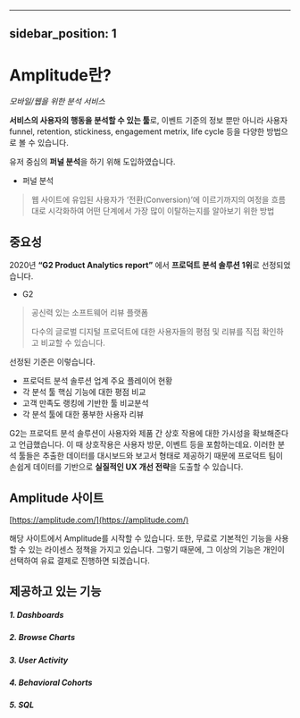 
---
sidebar_position: 1
---

# Amplitude란?

_모바일/웹을 위한 분석 서비스_

**서비스의 사용자의 행동을 분석할 수 있는 툴**로, 이벤트 기준의 정보 뿐만 아니라 사용자funnel, retention, stickiness, engagement metrix, life cycle 등을 다양한 방법으로 볼 수 있습니다.

유저 중심의 **퍼널 분석**을 하기 위해 도입하였습니다.

- 퍼널 분석

> 웹 사이트에 유입된 사용자가 ‘전환(Conversion)’에 이르기까지의 여정을 흐름대로 시각화하여 어떤 단계에서 가장 많이 이탈하는지를 알아보기 위한 방법

## 중요성

2020년 **“G2 Product Analytics report”** 에서 **프로덕트 분석 솔루션 1위**로 선정되었습니다.

- G2

> 공신력 있는 소프트웨어 리뷰 플랫폼
>
> 다수의 글로벌 디지털 프로덕트에 대한 사용자들의 평점 및 리뷰를 직접 확인하고 비교할 수 있습니다.

선정된 기준은 이렇습니다.

- 프로덕트 분석 솔루션 업계 주요 플레이어 현황
- 각 분석 툴 핵심 기능에 대한 평점 비교
- 고객 만족도 랭킹에 기반한 툴 비교분석
- 각 분석 툴에 대한 풍부한 사용자 리뷰

G2는 프로덕트 분석 솔루션이 사용자와 제품 간 상호 작용에 대한 가시성을 확보해준다고 언급했습니다. 이 때 상호작용은 사용자 방문, 이벤트 등을 포함하는데요. 이러한 분석 툴들은 추출한 데이터를 대시보드와 보고서 형태로 제공하기 때문에 프로덕트 팀이 손쉽게 데이터를 기반으로 **실질적인 UX 개선 전략**을 도출할 수 있습니다.

## Amplitude 사이트

[https://amplitude.com/](https://amplitude.com/)

해당 사이트에서 Amplitude를 시작할 수 있습니다.
또한, 무료로 기본적인 기능을 사용할 수 있는 라이센스 정책을 가지고 있습니다. 그렇기 때문에, 그 이상의 기능은 개인이 선택하여 유료 결제로 진행하면 되겠습니다.

## 제공하고 있는 기능

##### 1. Dashboards

##### 2. Browse Charts

##### 3. User Activity

##### 4. Behavioral Cohorts

##### 5. SQL